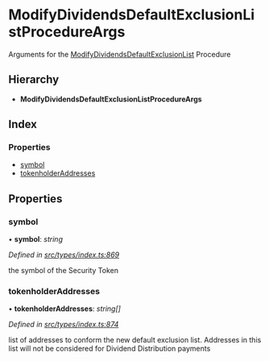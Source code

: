 # ModifyDividendsDefaultExclusionListProcedureArgs

Arguments for the [ModifyDividendsDefaultExclusionList](../enums/_types_index_.proceduretype.md#modifydividendsdefaultexclusionlist) Procedure

## Hierarchy

* **ModifyDividendsDefaultExclusionListProcedureArgs**

## Index

### Properties

* [symbol](../interfaces/_types_index_.modifydividendsdefaultexclusionlistprocedureargs.md#symbol)
* [tokenholderAddresses](../interfaces/_types_index_.modifydividendsdefaultexclusionlistprocedureargs.md#tokenholderaddresses)

## Properties

### symbol

• **symbol**: _string_

_Defined in_ [_src/types/index.ts:869_](https://github.com/PolymathNetwork/polymath-sdk/blob/e8bbc1e/src/types/index.ts#L869)

the symbol of the Security Token

### tokenholderAddresses

• **tokenholderAddresses**: _string\[\]_

_Defined in_ [_src/types/index.ts:874_](https://github.com/PolymathNetwork/polymath-sdk/blob/e8bbc1e/src/types/index.ts#L874)

list of addresses to conform the new default exclusion list. Addresses in this list will not be considered for Dividend Distribution payments

